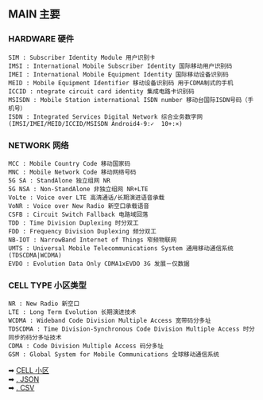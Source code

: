 ## MAIN 主要

### HARDWARE 硬件

    SIM : Subscriber Identity Module 用户识别卡
    IMSI : International Mobile Subscriber Identity 国际移动用户识别码
    IMEI : International Mobile Equipment Identity 国际移动设备识别码
    MEID : Mobile Equipment Identifier 移动设备识别码 用于CDMA制式的手机
    ICCID : ntegrate circuit card identity 集成电路卡识别码
    MSISDN : Mobile Station international ISDN number 移动台国际ISDN号码（手机号）
    ISDN : Integrated Services Digital Network 综合业务数字网
    (IMSI/IMEI/MEID/ICCID/MSISDN Android4-9:✓  10+:×)

### NETWORK 网络

    MCC : Mobile Country Code 移动国家码
    MNC : Mobile Network Code 移动网络号码
    5G SA : StandAlone 独立组网 NR
    5G NSA : Non-StandAlone 非独立组网 NR+LTE
    VoLte : Voice over LTE 高清通话/长期演进语音承载
    VoNR : Voice over New Radio 新空口承载语音
    CSFB : Circuit Switch Fallback 电路域回落
    TDD : Time Division Duplexing 时分双工
    FDD : Frequency Division Duplexing 频分双工
    NB-IOT : NarrowBand Internet of Things 窄频物联网
    UMTS : Universal Mobile Telecommunications System 通用移动通信系统(TDSCDMA|WCDMA)
    EVDO : Evolution Data Only CDMA1xEVDO 3G 发展－仅数据

### CELL TYPE 小区类型

    NR : New Radio 新空口
    LTE : Long Term Evolution 长期演进技术 
    WCDMA : Wideband Code Division Multiple Access 宽带码分多址 
    TDSCDMA : Time Division-Synchronous Code Division Multiple Access 时分同步的码分多址技术 
    CDMA : Code Division Multiple Access 码分多址 
    GSM : Global System for Mobile Communications 全球移动通信系统 

➡ [CELL 小区](2022-07-28-CELL.md)  
➡ [. JSON](2022-07-28-JSON.md)  
➡ [. CSV](2022-07-28-CSV.md)  